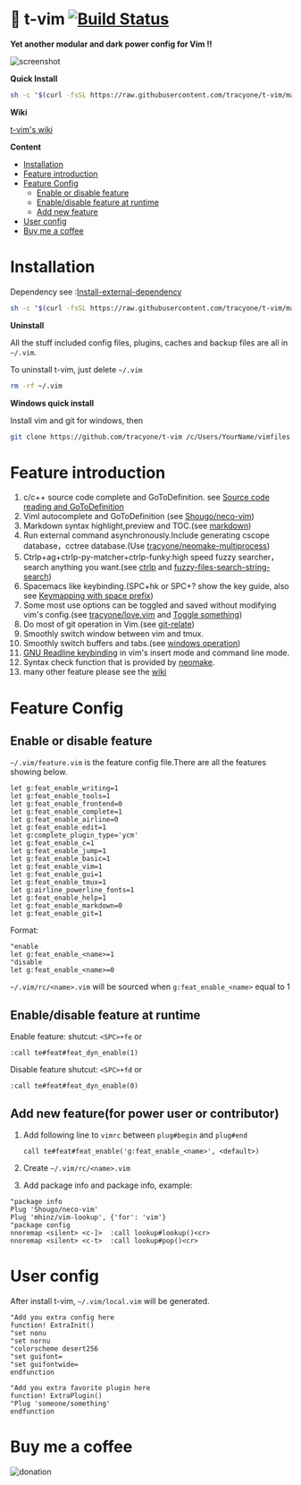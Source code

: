 # 🍎 t-vim [![Build Status](https://travis-ci.org/tracyone/t-vim.svg?branch=master)](https://travis-ci.org/tracyone/t-vim)

**Yet another modular and dark power config for Vim !!**

![screenshot](https://cloud.githubusercontent.com/assets/4246425/25069673/b7e5b906-22ba-11e7-95e9-21380cff710c.png)

**Quick Install**

```bash
sh -c "$(curl -fsSL https://raw.githubusercontent.com/tracyone/t-vim/master/install.sh)"
```


**Wiki**

[t-vim's wiki](https://github.com/tracyone/t-vim/wiki)

**Content**

* [Installation](#installation)
* [Feature introduction](#feature-introduction)
* [Feature Config](#feature-config)
    * [Enable or disable feature](#enable-or-disable-feature)
    * [Enable/disable feature at runtime](#enabledisable-feature-at-runtime)
    * [Add new feature](#add-new-feature)
* [User config](#user-config)
* [Buy me a coffee](#buy-me-a-coffee)

#  Installation

Dependency see :[Install-external-dependency](https://github.com/tracyone/t-vim/wiki/Install-external-dependency)

```bash
sh -c "$(curl -fsSL https://raw.githubusercontent.com/tracyone/t-vim/master/install.sh)"
```

**Uninstall**

All the stuff included config files, plugins, caches and  backup files are all in `~/.vim`.

To uninstall t-vim, just delete `~/.vim`

```bash
rm -rf ~/.vim
```

**Windows quick install**

Install vim and git for windows, then

```bash
git clone https://github.com/tracyone/t-vim /c/Users/YourName/vimfiles
```

# Feature introduction

1. c/c++ source code complete and GoToDefinition. see [Source code reading and GoToDefinition](https://github.com/tracyone/t-vim/wiki/Keymapping#source-code-reading-and-gotodefinition)
3. Viml autocomplete and GoToDefinition (see [Shougo/neco-vim](https://github.cim/Shougo/neco-vim))
4. Markdown syntax highlight,preview and TOC.(see [markdown](https://github.com/tracyone/t-vim/wiki/Keymapping#markdown))
5. Run external command asynchronously.Include generating cscope database，cctree database.(Use [tracyone/neomake-multiprocess](https://github.com/tracyone/neomake-multiprocess))
6. Ctrlp+ag+ctrlp-py-matcher+ctrlp-funky:high speed fuzzy searcher，search
   anything you want.(see [ctrlp](https://github.com/tracyone/t-vim/wiki/Keymapping#ctrlp) and [fuzzy-files-search-string-search](https://github.com/tracyone/t-vim/wiki/Keymapping#fuzzy-files-search--string-search))
7. Spacemacs like keybinding.(SPC+hk or SPC+? show the key guide, also see [Keymapping with space prefix](https://github.com/tracyone/t-vim/wiki/Keymapping#keymapping-with-space-prefix))
8. Some most use options can be toggled and saved without modifying vim's
   config.(see [tracyone/love.vim](https://github.com/tracyone/love.vim) and [Toggle something](https://github.com/tracyone/t-vim/wiki/Keymapping#toggle-something))
9. Do most of git operation in Vim.(see [git-relate](https://github.com/tracyone/t-vim/wiki/Keymapping#git-relate))
10. Smoothly switch window between vim and tmux.
11. Smoothly switch buffers and tabs.(see [windows operation](https://github.com/tracyone/t-vim/wiki/Keymapping#windows-operatting))
12. [GNU Readline keybinding](https://cnswww.cns.cwru.edu/php/chet/readline/readline.html) in vim's insert mode and command line mode.
13. Syntax check function that is provided by [neomake](https://github.com/neomake/neomake).
14. many other feature please see the [wiki](https://github.com/tracyone/t-vim/wiki)


# Feature Config

## Enable or disable feature

`~/.vim/feature.vim` is the feature config file.There are all the features showing below.

```vim
let g:feat_enable_writing=1
let g:feat_enable_tools=1
let g:feat_enable_frontend=0
let g:feat_enable_complete=1
let g:feat_enable_airline=0
let g:feat_enable_edit=1
let g:complete_plugin_type='ycm'
let g:feat_enable_c=1
let g:feat_enable_jump=1
let g:feat_enable_basic=1
let g:feat_enable_vim=1
let g:feat_enable_gui=1
let g:feat_enable_tmux=1
let g:airline_powerline_fonts=1
let g:feat_enable_help=1
let g:feat_enable_markdown=0
let g:feat_enable_git=1
```


Format:

```vim
"enable 
let g:feat_enable_<name>=1
"disable
let g:feat_enable_<name>=0
```

`~/.vim/rc/<name>.vim` will be sourced when `g:feat_enable_<name>` equal to 1


## Enable/disable feature at runtime

Enable feature: shutcut: `<SPC>+fe` or

```vim
:call te#feat#feat_dyn_enable(1)
```

Disable feature shutcut: `<SPC>+fd` or

```vim
:call te#feat#feat_dyn_enable(0)
```


## Add new feature(for power user or contributor)

1. Add following line to `vimrc` between `plug#begin` and `plug#end`

    ```vim
    call te#feat#feat_enable('g:feat_enable_<name>', <default>)
    ```

2. Create  `~/.vim/rc/<name>.vim`

3. Add package info and package info, example:

```vim
"package info
Plug 'Shougo/neco-vim'
Plug 'mhinz/vim-lookup', {'for': 'vim'}
"package config
nnoremap <silent> <c-]>  :call lookup#lookup()<cr>
nnoremap <silent> <c-t>  :call lookup#pop()<cr>
```

# User config

After install t-vim, `~/.vim/local.vim` will be generated.

```vim
"Add you extra config here
function! ExtraInit()
"set nonu
"set nornu
"colorscheme desert256
"set guifont=
"set guifontwide=
endfunction

"Add you extra favorite plugin here
function! ExtraPlugin()
"Plug 'someone/something'
endfunction

```

# Buy me a coffee

![donation](https://cloud.githubusercontent.com/assets/4246425/24827592/553bc732-1c7f-11e7-8207-284cccbc2e5c.jpg)
